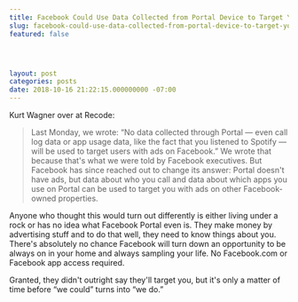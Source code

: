 ```yaml
---
title: Facebook Could Use Data Collected from Portal Device to Target You with Ads
slug: facebook-could-use-data-collected-from-portal-device-to-target-you-with-ads
featured: false




layout: post
categories: posts
date: 2018-10-16 21:22:15.000000000 -07:00
---
```


Kurt Wagner over at Recode:

>  Last Monday, we wrote: “No data collected through Portal — even call log data or app usage data, like the fact that you listened to Spotify — will be used to target users with ads on Facebook.”
> We wrote that because that's what we were told by Facebook executives.
> But Facebook has since reached out to change its answer: Portal doesn't have ads, but data about who you call and data about which apps you use on Portal can be used to target you with ads on other Facebook-owned properties.

Anyone who thought this would turn out differently is either living under a rock or has no idea what Facebook Portal even is. They make money by advertising stuff and to do that well, they need to know things about you. There's absolutely no chance Facebook will turn down an opportunity to be always on in your home and always sampling your life. No Facebook.com or Facebook app access required.

Granted, they didn't outright say they'll target you, but it's only a matter of time before “we could” turns into “we do.”

